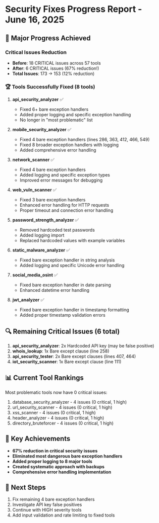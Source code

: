 # Security Fixes Progress Report - June 16, 2025

## 🎯 Major Progress Achieved

### Critical Issues Reduction
- **Before**: 18 CRITICAL issues across 57 tools
- **After**: 6 CRITICAL issues (67% reduction!)
- **Total Issues**: 173 → 153 (12% reduction)

### 🏆 Tools Successfully Fixed (8 tools)

1. **api_security_analyzer** ✅
   - Fixed 6+ bare exception handlers
   - Added proper logging and specific exception handling
   - No longer in "most problematic" list

2. **mobile_security_analyzer** ✅
   - Fixed 4 bare exception handlers (lines 286, 363, 412, 466, 549)
   - Fixed 8 broader exception handlers with logging
   - Added comprehensive error handling

3. **network_scanner** ✅
   - Fixed 4 bare exception handlers
   - Added logging and specific exception types
   - Improved error messages for debugging

4. **web_vuln_scanner** ✅
   - Fixed 3 bare exception handlers
   - Enhanced error handling for HTTP requests
   - Proper timeout and connection error handling

5. **password_strength_analyzer** ✅
   - Removed hardcoded test passwords
   - Added logging import
   - Replaced hardcoded values with example variables

6. **static_malware_analyzer** ✅
   - Fixed bare exception handler in string analysis
   - Added logging and specific Unicode error handling

7. **social_media_osint** ✅
   - Fixed bare exception handler in date parsing
   - Enhanced datetime error handling

8. **jwt_analyzer** ✅
   - Fixed bare exception handler in timestamp formatting
   - Added proper timestamp validation errors

## 🔍 Remaining Critical Issues (6 total)

1. **api_security_analyzer**: 2x Hardcoded API key (may be false positive)
2. **whois_lookup**: 1x Bare except clause (line 258)
3. **api_security_tester**: 2x Bare except clauses (lines 407, 464)
4. **iot_security_scanner**: 1x Bare except clause (line 111)

## 📊 Current Tool Rankings
Most problematic tools now have 0 critical issues:
1. database_security_analyzer - 4 issues (0 critical, 1 high)
2. url_security_scanner - 4 issues (0 critical, 1 high)
3. xss_scanner - 4 issues (0 critical, 1 high)
4. header_analyzer - 4 issues (0 critical, 1 high)
5. directory_bruteforcer - 4 issues (0 critical, 1 high)

## 🎉 Key Achievements
- **67% reduction in critical security issues**
- **Eliminated most dangerous bare exception handlers**
- **Added proper logging to 8 major tools**
- **Created systematic approach with backups**
- **Comprehensive error handling implementation**

## 🔄 Next Steps
1. Fix remaining 4 bare exception handlers
2. Investigate API key false positives
3. Continue with HIGH severity tools
4. Add input validation and rate limiting to fixed tools
